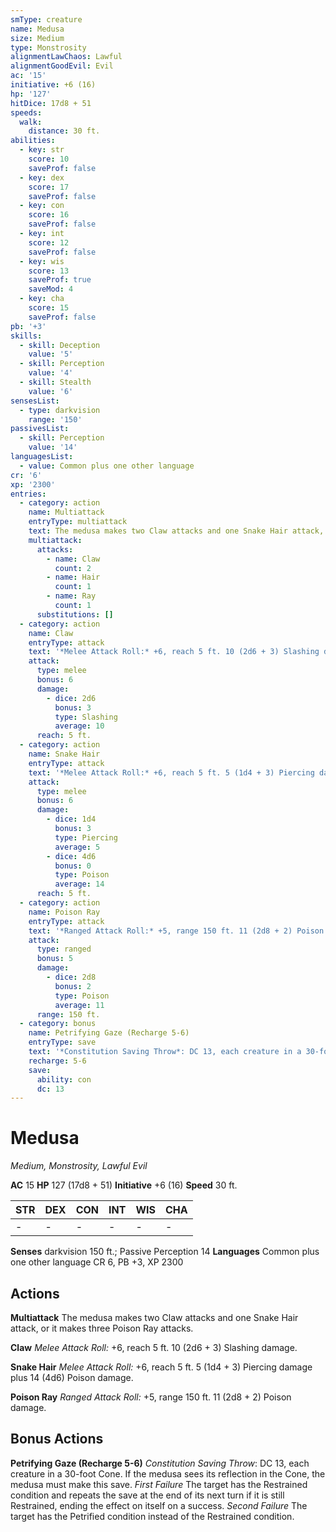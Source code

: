```yaml
---
smType: creature
name: Medusa
size: Medium
type: Monstrosity
alignmentLawChaos: Lawful
alignmentGoodEvil: Evil
ac: '15'
initiative: +6 (16)
hp: '127'
hitDice: 17d8 + 51
speeds:
  walk:
    distance: 30 ft.
abilities:
  - key: str
    score: 10
    saveProf: false
  - key: dex
    score: 17
    saveProf: false
  - key: con
    score: 16
    saveProf: false
  - key: int
    score: 12
    saveProf: false
  - key: wis
    score: 13
    saveProf: true
    saveMod: 4
  - key: cha
    score: 15
    saveProf: false
pb: '+3'
skills:
  - skill: Deception
    value: '5'
  - skill: Perception
    value: '4'
  - skill: Stealth
    value: '6'
sensesList:
  - type: darkvision
    range: '150'
passivesList:
  - skill: Perception
    value: '14'
languagesList:
  - value: Common plus one other language
cr: '6'
xp: '2300'
entries:
  - category: action
    name: Multiattack
    entryType: multiattack
    text: The medusa makes two Claw attacks and one Snake Hair attack, or it makes three Poison Ray attacks.
    multiattack:
      attacks:
        - name: Claw
          count: 2
        - name: Hair
          count: 1
        - name: Ray
          count: 1
      substitutions: []
  - category: action
    name: Claw
    entryType: attack
    text: '*Melee Attack Roll:* +6, reach 5 ft. 10 (2d6 + 3) Slashing damage.'
    attack:
      type: melee
      bonus: 6
      damage:
        - dice: 2d6
          bonus: 3
          type: Slashing
          average: 10
      reach: 5 ft.
  - category: action
    name: Snake Hair
    entryType: attack
    text: '*Melee Attack Roll:* +6, reach 5 ft. 5 (1d4 + 3) Piercing damage plus 14 (4d6) Poison damage.'
    attack:
      type: melee
      bonus: 6
      damage:
        - dice: 1d4
          bonus: 3
          type: Piercing
          average: 5
        - dice: 4d6
          bonus: 0
          type: Poison
          average: 14
      reach: 5 ft.
  - category: action
    name: Poison Ray
    entryType: attack
    text: '*Ranged Attack Roll:* +5, range 150 ft. 11 (2d8 + 2) Poison damage.'
    attack:
      type: ranged
      bonus: 5
      damage:
        - dice: 2d8
          bonus: 2
          type: Poison
          average: 11
      range: 150 ft.
  - category: bonus
    name: Petrifying Gaze (Recharge 5-6)
    entryType: save
    text: '*Constitution Saving Throw*: DC 13, each creature in a 30-foot Cone. If the medusa sees its reflection in the Cone, the medusa must make this save. *First Failure* The target has the Restrained condition and repeats the save at the end of its next turn if it is still Restrained, ending the effect on itself on a success. *Second Failure* The target has the Petrified condition instead of the Restrained condition.'
    recharge: 5-6
    save:
      ability: con
      dc: 13
---
```


# Medusa
*Medium, Monstrosity, Lawful Evil*

**AC** 15
**HP** 127 (17d8 + 51)
**Initiative** +6 (16)
**Speed** 30 ft.

| STR | DEX | CON | INT | WIS | CHA |
| --- | --- | --- | --- | --- | --- |
| - | - | - | - | - | - |

**Senses** darkvision 150 ft.; Passive Perception 14
**Languages** Common plus one other language
CR 6, PB +3, XP 2300

## Actions

**Multiattack**
The medusa makes two Claw attacks and one Snake Hair attack, or it makes three Poison Ray attacks.

**Claw**
*Melee Attack Roll:* +6, reach 5 ft. 10 (2d6 + 3) Slashing damage.

**Snake Hair**
*Melee Attack Roll:* +6, reach 5 ft. 5 (1d4 + 3) Piercing damage plus 14 (4d6) Poison damage.

**Poison Ray**
*Ranged Attack Roll:* +5, range 150 ft. 11 (2d8 + 2) Poison damage.

## Bonus Actions

**Petrifying Gaze (Recharge 5-6)**
*Constitution Saving Throw*: DC 13, each creature in a 30-foot Cone. If the medusa sees its reflection in the Cone, the medusa must make this save. *First Failure* The target has the Restrained condition and repeats the save at the end of its next turn if it is still Restrained, ending the effect on itself on a success. *Second Failure* The target has the Petrified condition instead of the Restrained condition.
